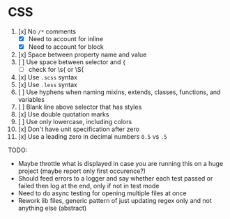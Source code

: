 # CSS

1. [x] No `/*` comments
    - [x] Need to account for inline
    - [x] Need to account for block
2. [x] Space between property name and value
3. [ ] Use space between selector and `{`
    - [ ] check for \s{ or \S{
4. [x] Use `.scss` syntax
5. [x] Use `.less` syntax
6. [ ] Use hyphens when naming mixins, extends, classes, functions, and variables
7. [ ] Blank line above selector that has styles
8. [x] Use double quotation marks
9. [ ] Use only lowercase, including colors
10. [x] Don't have unit specification after zero
11. [x] Use a leading zero in decimal numbers `0.5` vs `.5`


TODO:
- Maybe throttle what is displayed in case you are running this on a huge project (maybe report only first occurence?)
- Should feed errors to a logger and say whether each test passed or failed then log at the end, only if not in test mode
- Need to do async testing for opening multiple files at once
- Rework lib files, generic pattern of just updating regex only and not anything else (abstract)